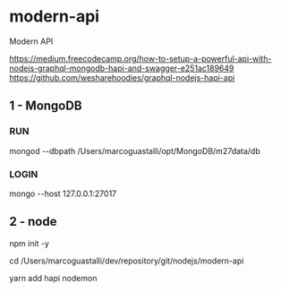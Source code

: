 # modern-api
Modern API

https://medium.freecodecamp.org/how-to-setup-a-powerful-api-with-nodejs-graphql-mongodb-hapi-and-swagger-e251ac189649
https://github.com/wesharehoodies/graphql-nodejs-hapi-api

## 1 - MongoDB
### RUN
mongod --dbpath /Users/marcoguastalli/opt/MongoDB/m27data/db
### LOGIN
mongo --host 127.0.0.1:27017

## 2 - node
npm init -y


cd /Users/marcoguastalli/dev/repository/git/nodejs/modern-api

yarn add hapi nodemon
